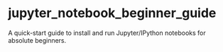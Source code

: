 # jupyter_notebook_beginner_guide

A quick-start guide to install and run Jupyter/IPython notebooks
for absolute beginners.
